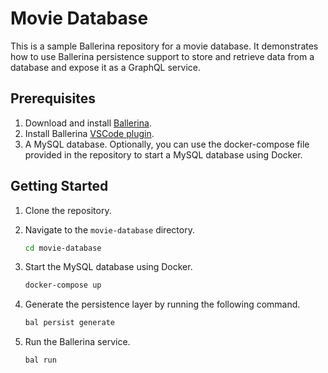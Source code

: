 # Movie Database

This is a sample Ballerina repository for a movie database. It demonstrates how to use Ballerina persistence support to store and retrieve data from a database and expose it as a GraphQL service.

## Prerequisites

1. Download and install [Ballerina](https://ballerina.io/downloads/).
2. Install Ballerina [VSCode plugin](https://marketplace.visualstudio.com/items?itemName=WSO2.ballerina).
3. A MySQL database.
    Optionally, you can use the docker-compose file provided in the repository to start a MySQL database using Docker.

## Getting Started

1. Clone the repository.

2. Navigate to the `movie-database` directory.

    ```bash
    cd movie-database
    ```

3. Start the MySQL database using Docker.

    ```bash
    docker-compose up
    ```

4. Generate the persistence layer by running the following command.

    ```bash
    bal persist generate
    ```

5. Run the Ballerina service.

    ```bash
    bal run
    ```
